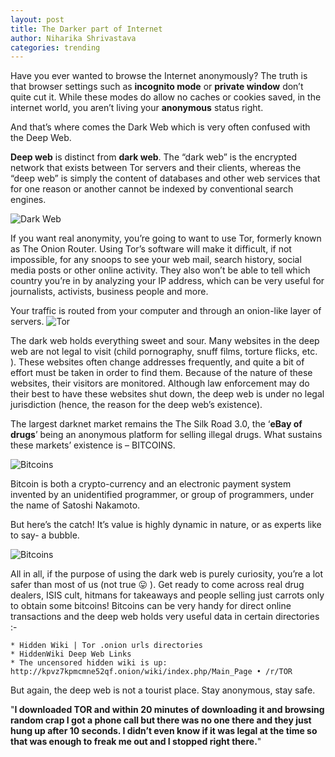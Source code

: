 ```yaml
---
layout: post
title: The Darker part of Internet 
author: Niharika Shrivastava
categories: trending
---
```


 Have you ever wanted to browse the Internet anonymously? The truth is that browser settings such as **incognito mode** or **private window** don’t quite cut it. While these modes do allow no caches or cookies saved, in the internet world, you aren’t living your **anonymous** status right.

 And that’s where comes the Dark Web which is very often confused with the Deep Web.

 **Deep web** is distinct from **dark web**. The “dark web” is the encrypted network that exists between Tor servers and their clients, whereas the “deep web” is simply the content of databases and other web services that for one reason or another cannot be indexed by conventional search engines.

![Dark Web](https://stardiariesweb.files.wordpress.com/2017/04/dark-web.jpg)

If you want real anonymity, you’re going to want to use Tor, formerly known as The Onion Router. Using Tor’s software will make it difficult, if not impossible, for any snoops to see your web mail, search history, social media posts or other online activity. They also won’t be able to tell which country you’re in by analyzing your IP address, which can be very useful for journalists, activists, business people and more.

 Your traffic is routed from your computer and through an onion-like layer of servers.
![Tor](https://stardiariesweb.files.wordpress.com/2017/04/tor.jpg)

 The dark web holds everything sweet and sour. Many websites in the deep web are not legal to visit (child pornography, snuff films, torture flicks, etc. ). These websites often change addresses frequently, and quite a bit of effort must be taken in order to find them. Because of the nature of these websites, their visitors are monitored. Although law enforcement may do their best to have these websites shut down, the deep web is under no legal jurisdiction (hence, the reason for the deep web’s existence).

 The largest darknet market remains the The Silk Road 3.0, the ‘**eBay of drugs**’ being an anonymous platform for selling illegal drugs. What sustains these markets’ existence is – BITCOINS.

![Bitcoins](https://stardiariesweb.files.wordpress.com/2017/04/bitcoins.jpg)

 Bitcoin is both a crypto-currency and an electronic payment system invented by an unidentified programmer, or group of programmers, under the name of Satoshi Nakamoto.

 But here’s the catch! It’s value is highly dynamic in nature, or as experts like to say- a bubble.

![Bitcoins](https://stardiariesweb.files.wordpress.com/2017/04/capture.png)

All in all, if the purpose of using the dark web is purely curiosity, you’re a lot safer than most of us (not true 😛 ). Get ready to come across real drug dealers, ISIS cult, hitmans for takeaways and people selling just carrots only to obtain some bitcoins! Bitcoins can be very handy for direct online transactions and the deep web holds very useful data in certain directories :-

    * Hidden Wiki | Tor .onion urls directories
    * HiddenWiki Deep Web Links
    * The uncensored hidden wiki is up: http://kpvz7kpmcmne52qf.onion/wiki/index.php/Main_Page • /r/TOR

 But again, the deep web is not a tourist place. Stay anonymous, stay safe.
 
 "**I downloaded TOR and within 20 minutes of downloading it and browsing random crap I got a phone call but there was no one there and they just hung up after 10 seconds. I didn’t even know if it was legal at the time so that was enough to freak me out and I stopped right there.**"
